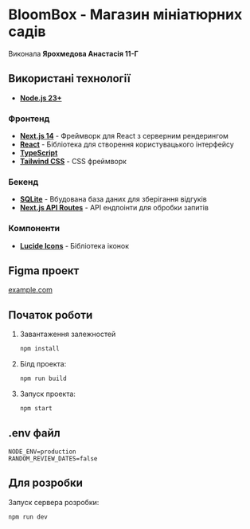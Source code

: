# BloomBox - Магазин мініатюрних садів

Виконала **Ярохмедова Анастасія 11-Г**

## Використані технології

- [**Node.js 23+**](https://nodejs.org)

### Фронтенд

- [**Next.js 14**](https://nextjs.org) - Фреймворк для React з серверним рендерингом
- [**React**](https://react.dev) - Бібліотека для створення користувацького інтерфейсу  
- [**TypeScript**](https://www.typescriptlang.org)
- [**Tailwind CSS**](https://tailwindcss.com) - CSS фреймворк

### Бекенд

- [**SQLite**](https://www.sqlite.org) - Вбудована база даних для зберігання відгуків
- [**Next.js API Routes**](https://nextjs.org/docs/api-routes/introduction) - API ендпоінти для обробки запитів

### Компоненти

- [**Lucide Icons**](https://lucide.dev/) - Бібліотека іконок

## Figma проект

[example.com](example.com)

## Початок роботи

1. Завантаження залежностей

    ```bash
    npm install
    ```

2. Білд проекта:

    ```bash
    npm run build
    ```

3. Запуск проекта:

    ```bash
    npm start
    ```

## .env файл

```env
NODE_ENV=production
RANDOM_REVIEW_DATES=false
```

## Для розробки

Запуск сервера розробки:

```bash
npm run dev
```
